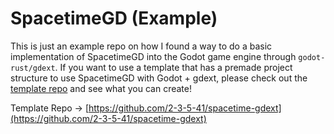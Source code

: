 # SpacetimeGD (Example)

This is just an example repo on how I found a way to do a basic implementation of SpacetimeGD into the Godot game engine through `godot-rust/gdext`. If you want to use a template that has a premade project structure to use SpacetimeGD with Godot + gdext, please check out the [template repo](https://github.com/2-3-5-41/spacetime-gdext) and see what you can create!

Template Repo -> [https://github.com/2-3-5-41/spacetime-gdext](https://github.com/2-3-5-41/spacetime-gdext)
